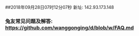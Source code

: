 ##2018年09月28日07时12分07秒 新址: 142.93.173.148
### 兔友常见问题及解答: https://github.com/wanggonging/d/blob/w/FAQ.md
